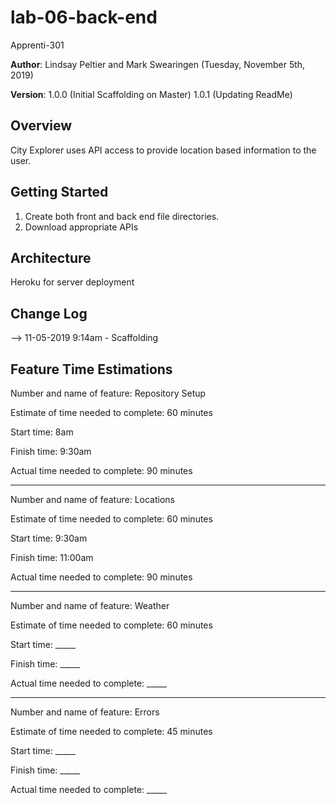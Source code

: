# lab-06-back-end
Apprenti-301

**Author**: Lindsay Peltier and Mark Swearingen (Tuesday, November 5th, 2019)

**Version**: 
1.0.0 (Initial Scaffolding on Master)
1.0.1 (Updating ReadMe) 

## Overview
City Explorer uses API access to provide location based information to the user. 

## Getting Started
1) Create both front and back end file directories.
2) Download appropriate APIs

## Architecture
<!-- Provide a detailed description of the application design. What technologies (languages, libraries, etc) you're using, and any other relevant design information. -->
Heroku for server deployment

## Change Log
<!-- Use this area to document the iterative changes made to your application as each feature is successfully implemented. Use time stamps. Here's an examples:

01-01-2001 4:59pm - Application now has a fully-functional express server, with a GET route for the location resource.

## Credits and Collaborations
<!-- Give credit (and a link) to other people or resources that helped you build this application. -->
-->
11-05-2019 9:14am - Scaffolding 

## Feature Time Estimations

Number and name of feature: Repository Setup

Estimate of time needed to complete: 60 minutes

Start time: 8am

Finish time: 9:30am

Actual time needed to complete: 90 minutes

****

Number and name of feature: Locations

Estimate of time needed to complete: 60 minutes

Start time: 9:30am

Finish time: 11:00am

Actual time needed to complete: 90 minutes

****

Number and name of feature: Weather

Estimate of time needed to complete: 60 minutes

Start time: _____

Finish time: _____

Actual time needed to complete: _____

****

Number and name of feature: Errors

Estimate of time needed to complete: 45 minutes

Start time: _____

Finish time: _____

Actual time needed to complete: _____
